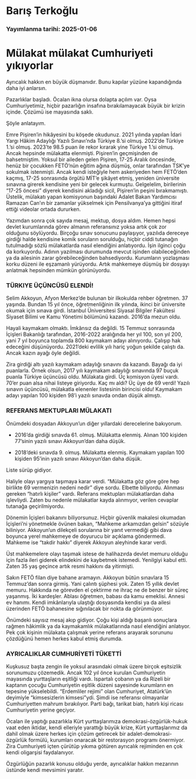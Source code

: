 # Barış Terkoğlu

### Yayımlanma tarihi: 2025-01-06

# Mülakat mülakat Cumhuriyeti yıkıyorlar

Ayrıcalık hakkın en büyük düşmanıdır. Bunu kapılar yüzüne kapandığında daha iyi anlarsın.

Pazarlıklar başladı. Öcalan ikna olursa dolapta açılım var. Oysa Cumhuriyetimiz, hiçbir pazarlığın insafına bırakılamayacak büyük bir krizin içinde. Çözümü ise mayasında saklı.

Şöyle anlatayım.

Emre Pişiren’in hikâyesini bu köşede okudunuz. 2021 yılında yapılan İdari Yargı Hâkim Adaylığı Yazılı Sınavı’nda Türkiye 8.’si olmuş. 2022’de Türkiye 1.’si olmuş. 2023’te 98.5 puan ile rekor kırarak yine Türkiye 1.’si olmuş. Ancak hepsinde mülakatta elenmişti. Pişiren’in geçmişinden de bahsetmiştim. Yoksul bir aileden gelen Pişiren, 17-25 Aralık öncesinde, henüz bir çocukken FETÖ’nün eğitim ağına düşmüş, onlar tarafından TSK’ye sokulmak istenmişti. Ancak kendi isteğiyle hem askeriyeden hem FETÖ’den kaçmış, 17-25 sonrasında örgütü MİT’e şikâyet etmiş, yeniden üniversite sınavına girerek kendisine yeni bir gelecek kurmuştu. Gelgelelim, birilerinin “17-25 öncesi” diyerek kendisini akladığı sicil, Pişiren’in peşini bırakmamıştı. Üstelik, mülakatı yapan komisyonun başındaki Adalet Bakan Yardımcısı Ramazan Can’ın bir zamanlar yükselmek için Pensilvanya’ya gittiğini itiraf ettiği videolar ortada dururken.

Yazımdan sonra çok sayıda mesaj, mektup, dosya aldım. Hemen hepsi devlet kurumlarında görev almanın referansınız yoksa artık çok zor olduğunu söylüyordu. Birçoğu sınav sonucunu paylaşıyor, yazılıda dereceye girdiği halde kendisine komik soruların sorulduğu, hiçbir ciddi tutanağın tutulmadığı sözlü mülakatlarda nasıl elendiğini anlatıyordu. İşin ilginci çoğu da korkuyordu. Adının yazılması durumunda mevcut işinden olabileceğinden ya da ailesinin zarar görebileceğinden bahsediyordu. Kurumların yozlaşması korku düzeni ile eşzamanlı yürüyordu. Artık mahkemeye düşmüş bir dosyayı anlatmak hepsinden mümkün görünüyordu.


### TÜRKIYE ÜÇÜNCÜSÜ ELENDİ!

Selim Akkoyun, Afyon Merkez’de bulunan bir ilkokulda rehber öğretmen. 37 yaşında. Bundan 15 yıl önce, öğretmenliğinin ilk yılında, ikinci bir üniversite okumak için sınava girdi. İstanbul Üniversitesi Siyasal Bilgiler Fakültesi Siyaset Bilimi ve Kamu Yönetimi bölümünü kazandı. 2016’da mezun oldu.

Hayali kaymakam olmaktı. İmkânsız da değildi. 15 Temmuz sonrasında İçişleri Bakanlığı tarafından, 2016-2022 aralığında her yıl 100, son yıl 200, yani 7 yıl boyunca toplamda 800 kaymakam adayı alınıyordu. Çalışıp hak edeceğini düşünüyordu. 2021’deki evlilik yılı hariç yoğun şekilde çalıştı da. Ancak kazın ayağı öyle değildi.

Zira girdiği altı yazılı kaymakam adaylığı sınavını da kazandı. Bayağı da iyi puanlarla. Örnek olsun, 2017 yılı kaymakam adaylığı sınavında 97 buçuk puanla Türkiye üçüncüsü oldu. Mülakata girdi. Üç komisyon üyesi vardı. 70’er puan alsa nihai listeye giriyordu. Kaç mı aldı? Üç üye de 69 verdi! Yazılı sınavın üçüncüsü, mülakatla elenenler listesinin birincisi oldu! Kaymakam adayı yapılan 100 kişiden 98’i yazılı sınavda ondan düşük almıştı.


### REFERANS MEKTUPLARI MÜLAKATI

Önümdeki dosyadan Akkoyun’un diğer yıllardaki derecelerine bakıyorum.

- 2016’da girdiği sınavda 61. olmuş. Mülakatta elenmiş. Alınan 100 kişiden 77’sinin yazılı sınavı Akkoyun’dan daha düşük.

- 2018’deki sınavda 9. olmuş. Mülakatta elenmiş. Kaymakam yapılan 100 kişiden 95’inin yazılı sınavı Akkoyun’dan daha düşük.

Liste sürüp gidiyor.

Haliyle olayı yargıya taşımaya karar verdi. “Mülakatta göz göre göre hep birlikte 69 vermenizin nedeni nedir” diye sordu. Elbette biliyordu. Alınması gereken “hatırlı kişiler” vardı. Referans mektupları mülakatlardan daha işlevliydi. Zaten bu nedenle mülakatlar kayda alınmıyor, verilen cevaplar tutanağa geçirilmiyordu.

Dönemin İçişleri bakanını biliyorsunuz. Hiçbir güvenlik makalesi okumadan İçişleri’ni yönetmekle övünen bakan, “Mahkeme arkamızdan gelsin” sözüyle biliniyor. Akkoyun’un dilekçeli sorularına bir yanıt vermediği gibi dava boyunca yerel mahkemeye de doyurucu bir açıklama göndermedi. Mahkeme ise “takdir hakkı” diyerek Akkoyun aleyhinde karar verdi.

Üst mahkemelere olayı taşımak istese de halihazırda devlet memuru olduğu için fazla ileri giderek elindekini de kaybetmek istemedi. Yenilgiyi kabul etti. Zaten 35 yaş geçince artık resmi hakkını da yitirmişti.

Sakın FETÖ filan diye bahane aramayın. Akkoyun bütün sınavlara 15 Temmuz’dan sonra girmiş. Yani çalıntı şüphesi yok. Zaten 15 yıllık devlet memuru. Hakkında ne görevden el çektirme ne ihraç ne de benzer bir süreç yaşanmış. İki kardeşler. Ablası öğretmen, babası da kamu emeklisi. Annesi ev hanımı. Kendi imkânlarıyla ulaştığı dosyasında kendisi ya da ailesi üzerinden FETÖ bahanesine sığınılacak bir nokta da görünmüyor.

Önümdeki sayısız mesaj akıp gidiyor. Çoğu kişi aldığı başarılı sonuçlara rağmen hâkimlik ya da kaymakamlık mülakatlarında nasıl elendiğini anlatıyor. Pek çok kişinin mülakata çalışmak yerine referans arayarak sorununu çözdüğünü hemen herkes kabul etmiş durumda.


### AYRICALIKLAR CUMHURİYETİ TÜKETTİ

Kuşkusuz başta zengin ile yoksul arasındaki olmak üzere birçok eşitsizlik sorunumuzu çözemedik. Ancak 102 yıl önce kurulan Cumhuriyetin mayasında yurttaşların eşitliği vardı. Ispartalı çobanın ya da Rizeli bir kaptanın çocuğu Cumhuriyetin eşitlik düzeni sayesinde kurumların en tepesine yükselebildi. “Erdemliler rejimi” olan Cumhuriyet, Atatürk’ün deyimiyle “kimsesizlerin kimsesi”ydi. Şimdi ise referansı olmayanlar Cumhuriyetten mahrum bırakılıyor. Parti bağı, tarikat biatı, hatırlı kişi ricası Cumhuriyetin yerine geçiyor.

Öcalan ile yaptığı pazarlıkla Kürt yurttaşlarımıza demokrasi-özgürlük-hukuk vaat eden iktidar, kendi elleriyle yarattığı büyük krize, Kürt yurttaşlarımız da dahil olmak üzere herkes için çözüm getirecek bir adalet-demokrasi-özgürlük formülü, kurumları onaracak bir restorasyon programı önermiyor. Zira Cumhuriyeti içten çürütüp yıkıma götüren ayrıcalık rejiminden en çok kendi oligarşisi faydalanıyor.

Özgürlüğün pazarlık konusu olduğu yerde, ayrıcalıklar hakkın mezarının üstünde kendi mevsimini yaratır.


